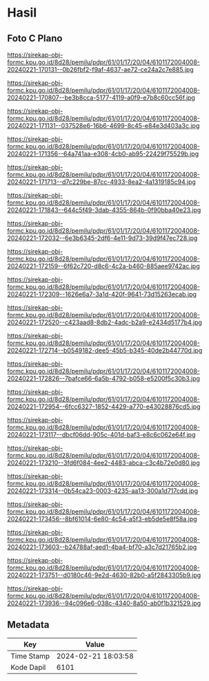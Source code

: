 # Hasil

## Foto C Plano

https://sirekap-obj-formc.kpu.go.id/8d28/pemilu/pdpr/61/01/17/20/04/6101172004008-20240221-170131--0b26fbf2-f9af-4637-ae72-ce24a2c7e885.jpg

https://sirekap-obj-formc.kpu.go.id/8d28/pemilu/pdpr/61/01/17/20/04/6101172004008-20240221-170807--be3b8cca-5177-4119-a0f9-e7b8c60cc56f.jpg

https://sirekap-obj-formc.kpu.go.id/8d28/pemilu/pdpr/61/01/17/20/04/6101172004008-20240221-171131--037528e6-16b6-4699-8c45-e84e3d403a3c.jpg

https://sirekap-obj-formc.kpu.go.id/8d28/pemilu/pdpr/61/01/17/20/04/6101172004008-20240221-171356--64a741aa-e308-4cb0-ab95-22429f75529b.jpg

https://sirekap-obj-formc.kpu.go.id/8d28/pemilu/pdpr/61/01/17/20/04/6101172004008-20240221-171713--d7c229be-87cc-4933-8ea2-4a1319185c94.jpg

https://sirekap-obj-formc.kpu.go.id/8d28/pemilu/pdpr/61/01/17/20/04/6101172004008-20240221-171843--644c5f49-3dab-4355-864b-0f90bba40e23.jpg

https://sirekap-obj-formc.kpu.go.id/8d28/pemilu/pdpr/61/01/17/20/04/6101172004008-20240221-172032--6e3b6345-2df6-4e11-9d73-39d9f47ec728.jpg

https://sirekap-obj-formc.kpu.go.id/8d28/pemilu/pdpr/61/01/17/20/04/6101172004008-20240221-172159--6f62c720-d8c6-4c2a-b460-885aee9742ac.jpg

https://sirekap-obj-formc.kpu.go.id/8d28/pemilu/pdpr/61/01/17/20/04/6101172004008-20240221-172309--1626e6a7-3a1d-420f-9641-73d15263ecab.jpg

https://sirekap-obj-formc.kpu.go.id/8d28/pemilu/pdpr/61/01/17/20/04/6101172004008-20240221-172520--c423aad8-8db2-4adc-b2a9-e2434d5177b4.jpg

https://sirekap-obj-formc.kpu.go.id/8d28/pemilu/pdpr/61/01/17/20/04/6101172004008-20240221-172714--b0549182-dee5-45b5-b345-40de2b44770d.jpg

https://sirekap-obj-formc.kpu.go.id/8d28/pemilu/pdpr/61/01/17/20/04/6101172004008-20240221-172826--7bafce66-6a5b-4792-b058-e5200f5c30b3.jpg

https://sirekap-obj-formc.kpu.go.id/8d28/pemilu/pdpr/61/01/17/20/04/6101172004008-20240221-172954--6fcc6327-1852-4429-a770-e43028876cd5.jpg

https://sirekap-obj-formc.kpu.go.id/8d28/pemilu/pdpr/61/01/17/20/04/6101172004008-20240221-173117--dbcf06dd-905c-401d-baf3-e8c6c062e64f.jpg

https://sirekap-obj-formc.kpu.go.id/8d28/pemilu/pdpr/61/01/17/20/04/6101172004008-20240221-173210--3fd6f084-4ee2-4483-abca-c3c4b72e0d80.jpg

https://sirekap-obj-formc.kpu.go.id/8d28/pemilu/pdpr/61/01/17/20/04/6101172004008-20240221-173314--0b54ca23-0003-4235-aa13-300a1d717cdd.jpg

https://sirekap-obj-formc.kpu.go.id/8d28/pemilu/pdpr/61/01/17/20/04/6101172004008-20240221-173456--8bf61014-6e80-4c54-a5f3-eb5de5e8f58a.jpg

https://sirekap-obj-formc.kpu.go.id/8d28/pemilu/pdpr/61/01/17/20/04/6101172004008-20240221-173603--b24788af-aed1-4ba4-bf70-a3c7d21765b2.jpg

https://sirekap-obj-formc.kpu.go.id/8d28/pemilu/pdpr/61/01/17/20/04/6101172004008-20240221-173751--d0180c46-9e2d-4630-82b0-a5f2843305b9.jpg

https://sirekap-obj-formc.kpu.go.id/8d28/pemilu/pdpr/61/01/17/20/04/6101172004008-20240221-173936--94c096e6-038c-4340-8a50-ab0f1b321529.jpg


## Metadata

| Key        | Value               |
| ---------- | ------------------- |
| Time Stamp | 2024-02-21 18:03:58 |
| Kode Dapil | 6101                |




